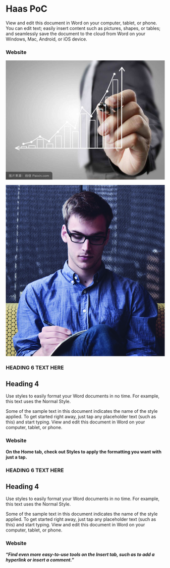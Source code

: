 # Haas PoC

View and edit this document in Word on your computer, tablet, or phone. You can edit text; easily insert content such as pictures, shapes, or tables; and seamlessly save the document to the cloud from Word on your Windows, Mac, Android, or iOS device.

### Website

![](../.gitbook/assets/3.jpg)

![person profile looking down](../.gitbook/assets/2.jpeg)

### HEADING 6 TEXT HERE

## Heading 4

Use styles to easily format your Word documents in no time. For example, this text uses the Normal Style.

Some of the sample text in this document indicates the name of the style applied. To get started right away, just tap any placeholder text \(such as this\) and start typing. View and edit this document in Word on your computer, tablet, or phone.

### Website

**On the Home tab, check out Styles to apply the formatting you want with just a tap.**

### HEADING 6 TEXT HERE

## Heading 4

Use styles to easily format your Word documents in no time. For example, this text uses the Normal Style.

Some of the sample text in this document indicates the name of the style applied. To get started right away, just tap any placeholder text \(such as this\) and start typing. View and edit this document in Word on your computer, tablet, or phone.

### Website

**“**_**Find even more easy-to-use tools on the Insert tab, such as to add a hyperlink or insert a comment.”**_

